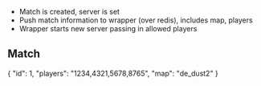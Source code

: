 - Match is created, server is set
- Push match information to wrapper (over redis), includes map, players
- Wrapper starts new server passing in allowed players


## Match
{
    "id": 1,
    "players": "1234,4321,5678,8765",
    "map": "de_dust2"
}
